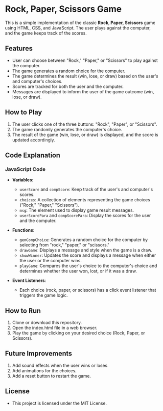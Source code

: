 # Rock, Paper, Scissors Game

This is a simple implementation of the classic **Rock, Paper, Scissors** game using HTML, CSS, and JavaScript. The user plays against the computer, and the game keeps track of the scores. 

## Features
- User can choose between "Rock," "Paper," or "Scissors" to play against the computer.
- The game generates a random choice for the computer.
- The game determines the result (win, lose, or draw) based on the user's and computer's choices.
- Scores are tracked for both the user and the computer.
- Messages are displayed to inform the user of the game outcome (win, lose, or draw).

## How to Play
1. The user clicks one of the three buttons: "Rock", "Paper", or "Scissors".
2. The game randomly generates the computer's choice.
3. The result of the game (win, lose, or draw) is displayed, and the score is updated accordingly.

## Code Explanation

### JavaScript Code

- **Variables**:
  - `userScore` and `compScore`: Keep track of the user's and computer's scores.
  - `choices`: A collection of elements representing the game choices ("Rock," "Paper," "Scissors").
  - `msg`: The element used to display game result messages.
  - `userScorePara` and `compScorePara`: Display the scores for the user and the computer.

- **Functions**:
  - `genCompChoice`: Generates a random choice for the computer by selecting from "rock," "paper," or "scissors."
  - `drawGame`: Displays a message and style when the game is a draw.
  - `showWinner`: Updates the score and displays a message when either the user or the computer wins.
  - `playGame`: Compares the user's choice to the computer's choice and determines whether the user won, lost, or if it was a draw.
  
- **Event Listeners**:
  - Each choice (rock, paper, or scissors) has a click event listener that triggers the game logic.

## How to Run

1. Clone or download this repository.
2. Open the index.html file in a web browser.
3. Play the game by clicking on your desired choice (Rock, Paper, or Scissors).

## Future Improvements

1. Add sound effects when the user wins or loses.
2. Add animations for the choices.
3. Add a reset button to restart the game.

## License

- This project is licensed under the MIT License.